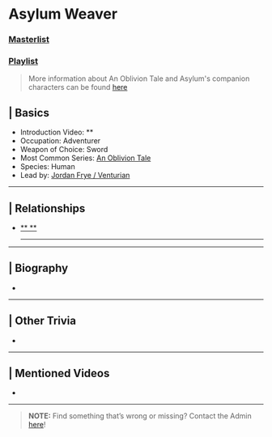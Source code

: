 # Asylum Weaver
### [Masterlist]()
### [Playlist]()

> More information about An Oblivion Tale and Asylum's companion characters can be found [here](6.Series/Tale_Series/Oblivion_Tale.md)

## | Basics
- Introduction Video: **
- Occupation: Adventurer
- Weapon of Choice: Sword
- Most Common Series: [An Oblivion Tale](6.Series/Tale_Series/Oblivion_Tale.md)
- Species: Human
- Lead by: [Jordan Frye / Venturian](3.Siblings/3.1.Jordan-Frye-Venturian.md)

----

## | Relationships
- [** **]()
  - --

----

## | Biography
- 

----

## | Other Trivia
-   

----

## | Mentioned Videos
- []()

----

> **NOTE:** Find something that’s wrong or missing? Contact the Admin [here](../chapter_2.md)!